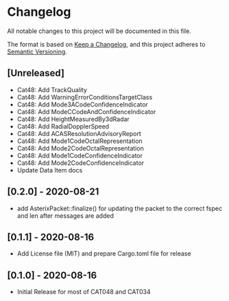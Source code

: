 # Changelog
All notable changes to this project will be documented in this file.

The format is based on [Keep a Changelog](https://keepachangelog.com/en/1.0.0/),
and this project adheres to [Semantic Versioning](https://semver.org/spec/v2.0.0.html).

## [Unreleased]
- Cat48: Add TrackQuality
- Cat48: Add WarningErrorConditionsTargetClass
- Cat48: Add Mode3ACodeConfidenceIndicator
- Cat48: Add ModeCCodeAndConfidenceIndicator
- Cat48: Add HeightMeasuredBy3dRadar
- Cat48: Add RadialDopplerSpeed
- Cat48: Add ACASResolutionAdvisoryReport
- Cat48: Add Mode1CodeOctalRepresentation
- Cat48: Add Mode2CodeOctalRepresentation
- Cat48: Add Mode1CodeConfidenceIndicator
- Cat48: Add Mode2CodeConfidenceIndicator
- Update Data Item docs

## [0.2.0] - 2020-08-21
-  add AsterixPacket::finalize() for updating the packet to the correct fspec and len after
   messages are added

## [0.1.1] - 2020-08-16
-  Add License file (MIT) and prepare Cargo.toml file for release

## [0.1.0] - 2020-08-16
-  Initial Release for most of CAT048 and CAT034
